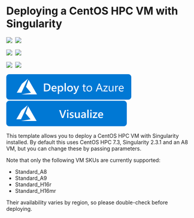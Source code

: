 # Deploying a CentOS HPC VM with Singularity

<IMG SRC="https://azurequickstartsservice.blob.core.windows.net/badges/centos-singularity/PublicLastTestDate.svg" />&nbsp;
<IMG SRC="https://azurequickstartsservice.blob.core.windows.net/badges/centos-singularity/PublicDeployment.svg" />&nbsp;

<IMG SRC="https://azurequickstartsservice.blob.core.windows.net/badges/centos-singularity/FairfaxLastTestDate.svg" />&nbsp;
<IMG SRC="https://azurequickstartsservice.blob.core.windows.net/badges/centos-singularity/FairfaxDeployment.svg" />&nbsp;

<IMG SRC="https://azurequickstartsservice.blob.core.windows.net/badges/centos-singularity/BestPracticeResult.svg" />&nbsp;
<IMG SRC="https://azurequickstartsservice.blob.core.windows.net/badges/centos-singularity/CredScanResult.svg" />&nbsp;

<a href="https://portal.azure.com/#create/Microsoft.Template/uri/https%3A%2F%2Fraw.githubusercontent.com%2Fbhummerstone%2Fazure-quickstart-templates%2Fcentos-singularity%2Fcentos-singularity%2Fazuredeploy.json" target="_blank">
    <img src="https://raw.githubusercontent.com/Azure/azure-quickstart-templates/master/1-CONTRIBUTION-GUIDE/images/deploytoazure.svg?sanitize=true"/>
</a>
<a href="http://armviz.io/#/?load=https%3A%2F%2Fraw.githubusercontent.com%2Fbhummerstone%2Fazure-quickstart-templates%2Fcentos-singularity%2Fcentos-singularity%2Fazuredeploy.json" target="_blank">
    <img src="https://raw.githubusercontent.com/Azure/azure-quickstart-templates/master/1-CONTRIBUTION-GUIDE/images/visualizebutton.svg?sanitize=true"/>
</a>


This template allows you to deploy a CentOS HPC VM with Singularity installed. By default this uses CentOS HPC 7.3, Singularity 2.3.1 and an A8 VM, but you can change these by passing parameters.

Note that only the following VM SKUs are currently supported:
* Standard_A8
* Standard_A9
* Standard_H16r
* Standard_H16mr

Their availability varies by region, so please double-check before deploying. 

